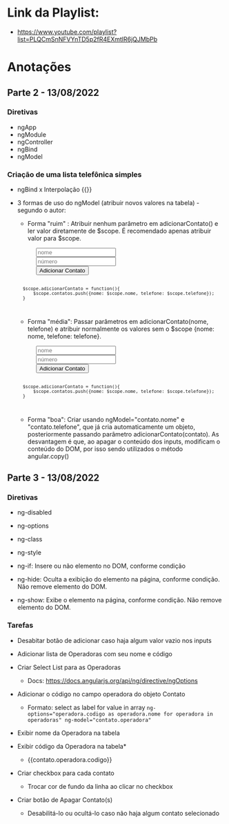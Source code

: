 # Link da Playlist:

- https://www.youtube.com/playlist?list=PLQCmSnNFVYnTD5p2fR4EXmtlR6jQJMbPb

# Anotações

## Parte 2 - 13/08/2022

### Diretivas

- ngApp
- ngModule
- ngController
- ngBind
- ngModel

### Criação de uma lista telefônica simples

- ngBind x Interpolação {{}}
- 3 formas de uso do ngModel (atribuir novos valores na tabela) - segundo o autor:
    - Forma "ruim" : Atribuir nenhum parâmetro em adicionarContato() e ler valor diretamente de $scope. É recomendado apenas atribuir valor para $scope.

    <code>
        <input class="form-control mb-2" type="text" placeholder="nome" ng-model="nome">
        <input class="form-control" type="text" placeholder="número" ng-model="numero">
        <button class="btn btn-primary btn-block mt-3" ng-click="adicionarContato()">Adicionar Contato</button>


        $scope.adicionarContato = function(){
            $scope.contatos.push({nome: $scope.nome, telefone: $scope.telefone});
        }
    </code>

    - Forma "média": Passar parâmetros em adicionarContato(nome, telefone) e atribuir normalmente os valores sem o $scope {nome: nome, telefone: telefone}.

    <code>
        <input class="form-control mb-2" type="text" placeholder="nome" ng-model="nome">
        <input class="form-control" type="text" placeholder="número" ng-model="numero">
        <button class="btn btn-primary btn-block mt-3" ng-click="adicionarContato(nome, numero)">Adicionar Contato</button>


        $scope.adicionarContato = function(){
            $scope.contatos.push({nome: $scope.nome, telefone: $scope.telefone});
        }
    </code>

    - Forma "boa": Criar usando ngModel="contato.nome" e "contato.telefone", que já cria automaticamente um objeto, posteriormente passando parâmetro adicionarContato(contato). As desvantagem é que, ao apagar o conteúdo dos inputs, modificam o conteúdo do DOM, por isso sendo utilizados o método angular.copy()

## Parte 3 - 13/08/2022

### Diretivas

- ng-disabled
- ng-options

- ng-class
- ng-style

- ng-if: Insere ou não elemento no DOM, conforme condição
- ng-hide: Oculta a exibição do elemento na página, conforme condição. Não remove elemento do DOM.
- ng-show: Exibe o elemento na página, conforme condição. Não remove elemento do DOM.

### Tarefas

- Desabitar botão de adicionar caso haja algum valor vazio nos inputs

- Adicionar lista de Operadoras com seu nome e código

- Criar Select List para as Operadoras
    - Docs: https://docs.angularjs.org/api/ng/directive/ngOptions

- Adicionar o código no campo operadora do objeto Contato
    - Formato: select as label for value in array
    <code>ng-options="operadora.codigo as operadora.nome for operadora in operadoras" ng-model="contato.operadora"</code>

- Exibir nome da Operadora na tabela

- Exibir código da Operadora na tabela*
    - <td>{{contato.operadora.codigo}}</td>

- Criar checkbox para cada contato 
    - Trocar cor de fundo da linha ao clicar no checkbox

- Criar botão de Apagar Contato(s)
    - Desabilitá-lo ou ocultá-lo caso não haja algum contato selecionado

